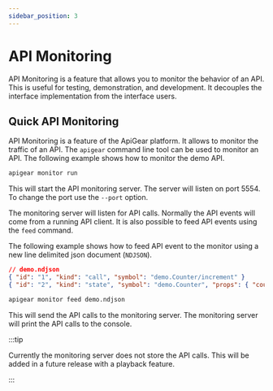 ```yaml
---
sidebar_position: 3
---
```


# API Monitoring

API Monitoring is a feature that allows you to monitor the behavior of an API. This is useful for testing, demonstration, and development. It decouples the interface implementation from the interface users.

## Quick API Monitoring

API Monitoring is a feature of the ApiGear platform. It allows to monitor the traffic of an API. The `apigear` command line tool can be used to monitor an API. The following example shows how to monitor the demo API.

```bash
apigear monitor run
```

This will start the API monitoring server. The server will listen on port 5554. To change the port use the `--port` option.

The monitoring server will listen for API calls. Normally the API events will come from a running API client. It is also possible to feed API events using the `feed` command.

The following example shows how to feed API event to the monitor using a new line delimited json document (`NDJSON`).

```json
// demo.ndjson
{ "id": "1", "kind": "call", "symbol": "demo.Counter/increment" }
{ "id": "2", "kind": "state", "symbol": "demo.Counter", "props": { "count": 99 } } }
```

```bash
apigear monitor feed demo.ndjson
```

This will send the API calls to the monitoring server. The monitoring server will print the API calls to the console.

:::tip

Currently the monitoring server does not store the API calls. This will be added in a future release with a playback feature.

:::
